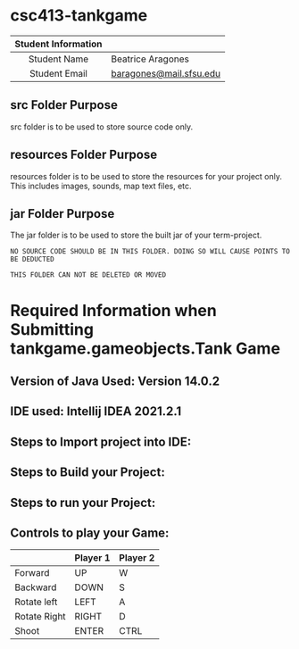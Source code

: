# csc413-tankgame


| Student Information |                |
|:-------------------:|----------------|
|  Student Name       |   Beatrice Aragones    |
|  Student Email      |   baragones@mail.sfsu.edu   |

## src Folder Purpose 
src folder is to be used to store source code only.

## resources Folder Purpose 
resources folder is to be used to store the resources for your project only. This includes images, sounds, map text files, etc.

## jar Folder Purpose 
The jar folder is to be used to store the built jar of your term-project.

`NO SOURCE CODE SHOULD BE IN THIS FOLDER. DOING SO WILL CAUSE POINTS TO BE DEDUCTED`

`THIS FOLDER CAN NOT BE DELETED OR MOVED`

# Required Information when Submitting tankgame.gameobjects.Tank Game

## Version of Java Used: Version 14.0.2

## IDE used: Intellij IDEA 2021.2.1 

## Steps to Import project into IDE:

## Steps to Build your Project:
 
## Steps to run your Project: 

## Controls to play your Game:

|               | Player 1 | Player 2 |
|---------------|----------|----------|
|  Forward      |     UP     |     W     |
|  Backward     |     DOWN     |     S     |
|  Rotate left  |     LEFT     |     A     |
|  Rotate Right |     RIGHT     |     D     |
|  Shoot        |     ENTER     |     CTRL     |

<!-- you may add more controls if you need to. -->
